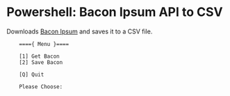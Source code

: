 # Powershell: Bacon Ipsum API to CSV
Downloads <a href="https://baconipsum.com/" target="_blank" >Bacon Ipsum</a> and saves it to a CSV file.


        ===={ Menu }====

        [1] Get Bacon
        [2] Save Bacon

        [Q] Quit

        Please Choose:
